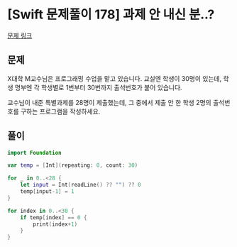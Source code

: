 # [Swift 문제풀이 178] 과제 안 내신 분..?
 
[문제 링크](https://www.acmicpc.net/problem/5597)

## 문제

X대학 M교수님은 프로그래밍 수업을 맡고 있습니다. 교실엔 학생이 30명이 있는데, 학생 명부엔 각 학생별로 1번부터 30번까지 출석번호가 붙어 있습니다.

교수님이 내준 특별과제를 28명이 제출했는데, 그 중에서 제출 안 한 학생 2명의 출석번호를 구하는 프로그램을 작성하세요.

## 풀이

```swift
import Foundation

var temp = [Int](repeating: 0, count: 30)

for _ in 0..<28 {
    let input = Int(readLine() ?? "") ?? 0
    temp[input-1] = 1
}

for index in 0..<30 {
    if temp[index] == 0 {
        print(index+1)
    }
}
```
